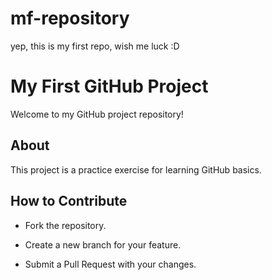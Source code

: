 # mf-repository
yep, this is my first repo, wish me luck :D

# My First GitHub Project 
 
Welcome to my GitHub project repository! 
 
## About 
 
This project is a practice exercise for learning GitHub basics. 
 
## How to Contribute 
 
- Fork the repository. 
 
- Create a new branch for your feature. 
 
- Submit a Pull Request with your changes.
